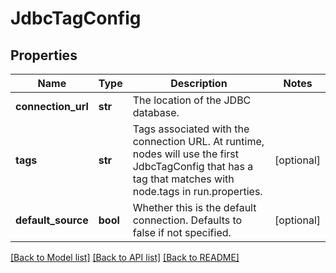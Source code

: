 # JdbcTagConfig

## Properties
Name | Type | Description | Notes
------------ | ------------- | ------------- | -------------
**connection_url** | **str** | The location of the JDBC database.  | 
**tags** | **str** | Tags associated with the connection URL. At runtime, nodes will use the first JdbcTagConfig that has a tag that matches with node.tags in run.properties. | [optional] 
**default_source** | **bool** | Whether this is the default connection. Defaults to false if not specified. | [optional] 

[[Back to Model list]](../README.md#documentation-for-models) [[Back to API list]](../README.md#documentation-for-api-endpoints) [[Back to README]](../README.md)


